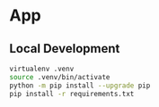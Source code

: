 # App

## Local Development

```sh
virtualenv .venv
source .venv/bin/activate
python -m pip install --upgrade pip
pip install -r requirements.txt
```